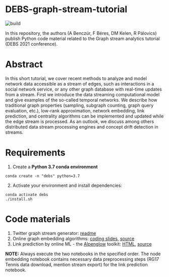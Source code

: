 # DEBS-graph-stream-tutorial

![build](https://github.com/ferencberes/DEBS-graph-stream-tutorial/actions/workflows/main.yml/badge.svg)

In this repository, the authors (A Benczúr, F Béres, DM Kelen, R Pálovics) publish Python code material related to the Graph stream analytics tutorial (DEBS 2021 conference).

# Abstract

In this short tutorial, we cover recent methods to analyze and model network data accessible as a stream of edges, such as interactions in a social network service, or any other graph database with real-time updates from a stream. First we introduce the data streaming computational model and give examples of the so-called temporal networks. We describe how traditional graph properties (sampling, subgraph counting, graph query evaluation, etc.), low-rank approximation, network embedding, link prediction, and centrality algorithms can be implemented and updated while the edge stream is processed. As an outlook, we discuss among others distributed data stream processing engines and concept drift detection in streams. 

# Requirements

1. Create a **Python 3.7 conda environment**

```
conda create -n "debs" python=3.7
```

2. Activate your environment and install dependencies:

```
conda activate debs
./install.sh
```

# Code materials

1. Twitter graph stream generator: [readme](graph_stream/)
2. Online graph embedding algorithms: [coding slides](http://info.ilab.sztaki.hu/~fberes/debs_tutorial/OnlineNodeEmbeddings.slides.html), [source](node_embedding/OnlineNodeEmbeddings.ipynb)
3. Link prediction by online ML - the [Alpenglow](https://github.com/rpalovics/Alpenglow) toolkit: [HTML](http://info.ilab.sztaki.hu/~fberes/debs_tutorial/alpenglow.html), [source](link_prediction/alpenglow.ipynb)

**NOTE:** Always execute the two notebooks in the specified order. The node embedding notebook contains necessary data preprocessing steps (RG17 Tennis data download, mention stream export) for the link prediction notebook. 
